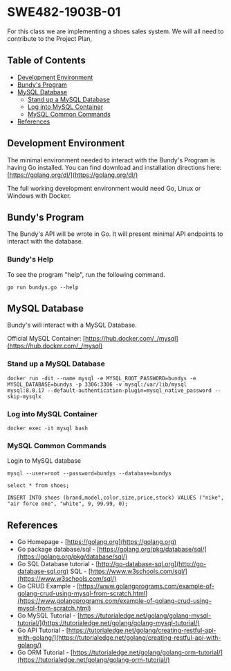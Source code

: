 # SWE482-1903B-01

For this class we are implementing a shoes sales system. We will all need to contribute to the Project Plan,

## Table of Contents

- [Development Environment](#development-environment)
- [Bundy's Program](#bundys-program)
- [MySQL Database](#mysql-database)
  - [Stand up a MySQL Database](#stand-up-a-mysql-database)
  - [Log into MySQL Container](#log-into-mysql-container)
  - [MySQL Common Commands](#mysql-common-commands)
- [References](#references)

## Development Environment

The minimal environment needed to interact with the Bundy's Program is having Go installed. You can find download and installation directions here: [https://golang.org/dl/](https://golang.org/dl/)

The full working development environment would need Go, Linux or Windows with Docker.

## Bundy's Program

The Bundy's API will be wrote in Go. It will present minimal API endpoints to interact with the database.

### Bundy's Help

To see the program "help", run the following command.

```none
go run bundys.go --help
```

## MySQL Database

Bundy's will interact with a MySQL Database.

Official MySQL Container: [https://hub.docker.com/_/mysql](https://hub.docker.com/_/mysql)

### Stand up a MySQL Database

```none
docker run -dit --name mysql -e MYSQL_ROOT_PASSWORD=bundys -e MYSQL_DATABASE=bundys -p 3306:3306 -v mysql:/var/lib/mysql mysql:8.0.17 --default-authentication-plugin=mysql_native_password --skip-mysqlx
```

### Log into MySQL Container

```none
docker exec -it mysql bash
```

### MySQL Common Commands

Login to MySQL database

```none
mysql --user=root --password=bundys --database=bundys
```

```none
select * from shoes;
```

```none
INSERT INTO shoes (brand,model,color,size,price,stock) VALUES ("nike", "air force one", "white", 9, 99.99, 0);
```

## References

* Go Homepage - [https://golang.org](https://golang.org)
* Go package database/sql - [https://golang.org/pkg/database/sql/](https://golang.org/pkg/database/sql/)
* Go SQL Database tutorial - [http://go-database-sql.org](http://go-database-sql.org)
SQL - [https://www.w3schools.com/sql/](https://www.w3schools.com/sql/)
* Go CRUD Example - [https://www.golangprograms.com/example-of-golang-crud-using-mysql-from-scratch.html](https://www.golangprograms.com/example-of-golang-crud-using-mysql-from-scratch.html)
* Go MySQL Tutorial - [https://tutorialedge.net/golang/golang-mysql-tutorial/](https://tutorialedge.net/golang/golang-mysql-tutorial/)
* Go API Tutorial - [https://tutorialedge.net/golang/creating-restful-api-with-golang/](https://tutorialedge.net/golang/creating-restful-api-with-golang/)
* Go ORM Tutorial - [https://tutorialedge.net/golang/golang-orm-tutorial/](https://tutorialedge.net/golang/golang-orm-tutorial/)
